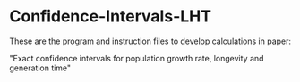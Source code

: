 # Confidence-Intervals-LHT
These are the program and instruction files to develop calculations in paper:

"Exact confidence intervals for population growth rate, longevity and generation time"

